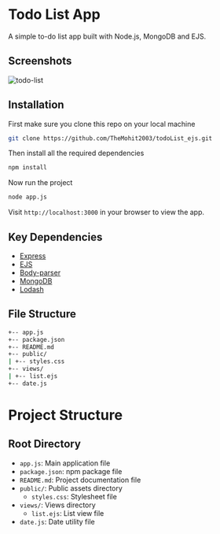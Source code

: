 # Todo List App

A simple to-do list app built with Node.js, MongoDB and EJS.



## Screenshots

![todo-list](https://user-images.githubusercontent.com/99909551/217622273-032821db-9e62-402e-ad38-d2337500a021.png)

## Installation

First make sure you clone this repo on your local machine
```bash
git clone https://github.com/TheMohit2003/todoList_ejs.git
```

Then install all the required dependencies
```bash
npm install 
```
Now run the project 
```bash
node app.js
```

Visit `http://localhost:3000` in your browser to view the app.

## Key Dependencies

- [Express](https://expressjs.com/)
- [EJS](https://npmjs.com/package/ejs)
- [Body-parser](https://npmjs.com/package/body-parser)
- [MongoDB](https://www.mongodb.com/)
- [Lodash](https://lodash.com/)

## File Structure
```bash
+-- app.js
+-- package.json
+-- README.md
+-- public/
| +-- styles.css
+-- views/
| +-- list.ejs
+-- date.js
```
# Project Structure

## Root Directory

- `app.js`: Main application file
- `package.json`: npm package file
- `README.md`: Project documentation file
- `public/`: Public assets directory
  - `styles.css`: Stylesheet file
- `views/`: Views directory
  - `list.ejs`: List view file
- `date.js`: Date utility file
